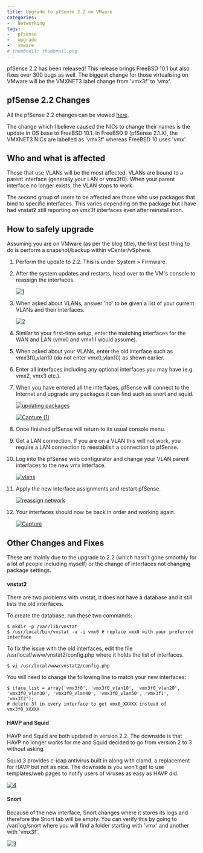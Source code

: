 ```yaml
---
title: Upgrade to pfSense 2.2 on VMware
categories:
-   Networking
tags:
-   pfsense
-   upgrade
-   vmware
# thumbnail: thumbnail.png
---
```


pfSense 2.2 has been released! This release brings FreeBSD 10.1 but also fixes over 300 bugs as well. The biggest change for those virtualising on VMware will be the VMXNET3 label change from 'vmx3f' to 'vmx'.

<!-- more -->

## pfSense 2.2 Changes

All the pfSense 2.2 changes can be viewed [here](https://doc.pfsense.org/index.php/2.2_New_Features_and_Changes).

The change which I believe caused the NICs to change their names is the update in OS base to FreeBSD 10.1. In FreeBSD 9 (pfSense 2.1.X), the VMXNET3 NICs are labelled as 'vmx3f' whereas FreeBSD 10 uses 'vmx'.

## Who and what is affected

Those that use VLANs will be the most affected. VLANs are bound to a parent interface (generally your LAN or vmx3f0). When your parent interface no longer exists, the VLAN stops to work.

The second group of users to be affected are those who use packages that bind to specific interfaces. This varies depending on the package but I have had vnstat2 still reporting on vmx3f interfaces even after reinstallation.

## How to safely upgrade

Assuming you are on VMware (as per the blog title), the first best thing to do is perform a snapshot/backup within vCenter/vSphere.

1.  Perform the update to 2.2. This is under System > Firmware.
2.  After the system updates and restarts, head over to the VM's console to reassign the interfaces. 

	[![1](1.png)](1.png)

3.  When asked about VLANs, answer 'no' to be given a list of your current VLANs and their interfaces. 

	[![2](2.png)](2.png)

4.  Similar to your first-time setup, enter the matching interfaces for the WAN and LAN (vmx0 and vmx1 I would assume).
5.  When asked about your VLANs, enter the old interface such as vmx3f0_vlan10 (do not enter vmx0_vlan10) as shown earlier.
6.  Enter all interfaces including any optional interfaces you may have (e.g. vmx2, vmx3 etc.).
7.  When you have entered all the interfaces, pfSense will connect to the Internet and upgrade any packages it can find such as snort and squid.

	[![updating packages](updating-packages.png)](updating-packages.png)

	[![Capture (1)](capture-1.png)](capture-1.png)

8.  Once finished pfSense will return to its usual console menu.
9.  Get a LAN connection. If you are on a VLAN this will not work, you require a LAN connection to reestablish a connection to pfSense.
10. Log into the pfSense web configurator and change your VLAN parent interfaces to the new vmx interface.

	[![vlans](vlans.png)](vlans.png)

11. Apply the new interface assignments and restart pfSense.

	[![reassign network](reassign-network.png)](reassign-network.png)

12. Your interfaces should now be back in order and working again. 

	[![Capture](capture4.png)](capture4.png)

## Other Changes and Fixes

These are mainly due to the upgrade to 2.2 (which hasn't gone smoothly for a lot of people including myself) or the change of interfaces not changing package settings.

#### vnstat2

There are two problems with vnstat, it does not have a database and it still lists the old interfaces.

To create the database, run these two commands:

```shell-session
$ mkdir -p /var/lib/vnstat
$ /usr/local/bin/vnstat -u -i vmx0 # replace vmx0 with your preferred interface
```

To fix the issue with the old interfaces, edit the file /usr/local/www/vnstat2/config.php where it holds the list of interfaces.

```shell-session
$ vi /usr/local/www/vnstat2/config.php
```

You will need to change the following line to match your new interfaces:

```shell-session
$ iface_list = array('vmx3f0', 'vmx3f0_vlan10', 'vmx3f0_vlan20', 'vmx3f0_vlan30', 'vmx3f0_vlan40', 'vmx3f0_vlan50', 'vmx3f1', 'vmx3f2');
# delete 3f in every interface to get vmx0_XXXXX instead of vmx3f0_XXXXX
```

#### HAVP and Squid

HAVP and Squid are both updated in version 2.2. The downside is that HAVP no longer works for me and Squid decided to go from version 2 to 3 without asking.

Squid 3 provides c-icap antivirus built in along with clamd, a replacement for HAVP but not as nice. The downside is you won't get to use templates/web pages to notify users of viruses as easy as HAVP did.

[![4](4.png)](4.png)

#### Snort

Because of the new interface, Snort changes where it stores its logs and therefore the Snort tab will be empty. You can verify this by going to /var/log/snort where you will find a folder starting with 'vmx' and another with 'vmx3f'.

[![3](3.png)](3.png)
